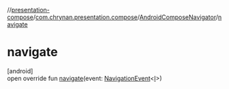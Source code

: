 //[presentation-compose](../../../index.md)/[com.chrynan.presentation.compose](../index.md)/[AndroidComposeNavigator](index.md)/[navigate](navigate.md)

# navigate

[android]\
open override fun [navigate](navigate.md)(event: [NavigationEvent](../../../../presentation-core/presentation-core/com.chrynan.presentation/-navigation-event/index.md)&lt;[I](index.md)&gt;)

